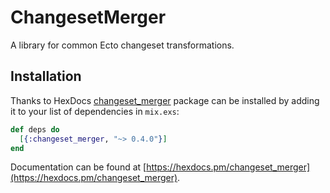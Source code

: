# ChangesetMerger

A library for common Ecto changeset transformations.

## Installation

Thanks to HexDocs [changeset_merger](https://hex.pm/packages/changeset_merger) package can be installed
by adding it to your list of dependencies in `mix.exs`:

```elixir
def deps do
  [{:changeset_merger, "~> 0.4.0"}]
end
```

Documentation can
be found at [https://hexdocs.pm/changeset_merger](https://hexdocs.pm/changeset_merger).

